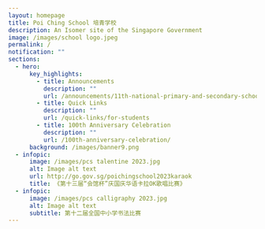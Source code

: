 ```yaml
---
layout: homepage
title: Poi Ching School 培青学校
description: An Isomer site of the Singapore Government
image: /images/school logo.jpeg
permalink: /
notification: ""
sections:
  - hero:
      key_highlights:
        - title: Announcements
          description: ""
          url: /announcements/11th-national-primary-and-secondary-schools-chinese-calligraphy-competition/
        - title: Quick Links
          description: ""
          url: /quick-links/for-students
        - title: 100th Anniversary Celebration
          description: ""
          url: /100th-anniversary-celebration/
      background: /images/banner9.png
  - infopic:
      image: /images/pcs talentine 2023.jpg
      alt: Image alt text
      url: http://go.gov.sg/poichingschool2023karaok
      title: 《第十三届“会馆杯”庆国庆华语卡拉OK歌唱比赛》
  - infopic:
      image: /images/pcs calligraphy 2023.jpg
      alt: Image alt text
      subtitle: 第十二届全国中小学书法比赛
---
```

